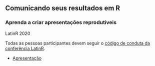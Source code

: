 ## Comunicando seus resultados em R
### Aprenda a criar apresentações reprodutíveis 

LatinR 2020

Todas as pessoas participantes devem seguir o [código de conduta da conferência LatinR](https://latin-r.com/cdc-pt/).


- [Apresentação](https://r-ladies-sao-paulo.github.io/xaringan/slides.html)
